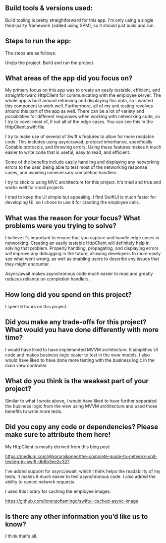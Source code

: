 ## Build tools & versions used:

Build tooling is pretty straightforward for this app. I'm only using a single third-party framework (added using SPM), so it should just build and run.

## Steps to run the app:

The steps are as follows:

Unzip the project.
Build and run the project.
## What areas of the app did you focus on?

My primary focus on this app was to create an easily testable, efficient, and straightforward HttpClient for communicating with the employee server. The whole app is built around retrieving and displaying this data, so I wanted this component to work well. Furthermore, all of my unit testing revolves around this part of the app as well. There can be a lot of variety and possibilities for different responses when working with networking code, so I try to cover most of, if not all of the edge cases. You can see this in the HttpClient.swift file.

I try to make use of several of Swift's features to allow for more readable code. This includes using async/await, protocol inheritance, specifically Codable protocols, and throwing errors. Using these features makes it much easier to write code that is useful, easy to read, and efficient.

Some of the benefits include easily handling and displaying any networking errors to the user, being able to test most of the networking response cases, and avoiding unnecessary completion handlers.

I try to stick to using MVC architecture for this project. It's tried and true and works well for small projects.

I tried to keep the UI simple but appealing. I find SwiftUI is much faster for developing UI, so I chose to use it for creating the employee cells.

## What was the reason for your focus? What problems were you trying to solve?

I believe it's important to ensure that you capture and handle edge cases in networking. Creating an easily testable HttpClient will definitely help in solving that problem. Properly handling, propagating, and displaying errors will improve any debugging in the future, allowing developers to more easily see what went wrong, as well as enabling users to describe any issues that they might encounter.

Async/await makes asynchronous code much easier to read and greatly reduces reliance on completion handlers.

## How long did you spend on this project?

I spent 6 hours on this project.

## Did you make any trade-offs for this project? What would you have done differently with more time?

I would have liked to have implemented MVVM architecture. It simplifies UI code and makes business logic easier to test in the view models. I also would have liked to have done more testing with the business logic in the main view controller.

## What do you think is the weakest part of your project?

Similar to what I wrote above, I would have liked to have further separated the business logic from the view using MVVM architecture and used those benefits to write more tests.

## Did you copy any code or dependencies? Please make sure to attribute them here!

My HttpClient is mostly derived from this blog post:

https://medium.com/@koromikoneo/the-complete-guide-to-network-unit-testing-in-swift-db8b3ee2c327

I've added support for async/await, which I think helps the readability of my tests. It makes it much easier to test asynchronous code. I also added the ability to cancel network requests.

I used this library for caching the employee images:

https://github.com/lorenzofiamingo/swiftui-cached-async-image

## Is there any other information you’d like us to know?

I think that's all.

